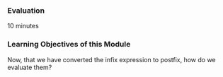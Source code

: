### Evaluation

10 minutes

### Learning Objectives of this Module

Now, that we have converted the infix expression to postfix, how do we evaluate them?

